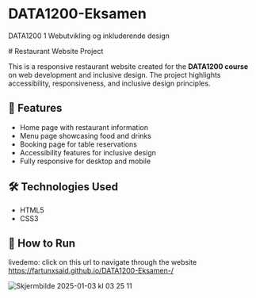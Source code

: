 <h1>DATA1200-Eksamen</h1>
<p>DATA1200 1 Webutvikling og inkluderende design</p>
# Restaurant Website Project

This is a responsive restaurant website created for the **DATA1200 course** on web development and inclusive design. The project highlights accessibility, responsiveness, and inclusive design principles.

## 🌟 Features
- Home page with restaurant information
- Menu page showcasing food and drinks
- Booking page for table reservations
- Accessibility features for inclusive design
- Fully responsive for desktop and mobile

## 🛠️ Technologies Used
- HTML5
- CSS3

## 🚀 How to Run

livedemo: click on this url to navigate through the website
https://fartunxsaid.github.io/DATA1200-Eksamen-/


![Skjermbilde 2025-01-03 kl  03 25 11](https://github.com/user-attachments/assets/e691098f-79c2-493d-9f9f-4090886529f8)

